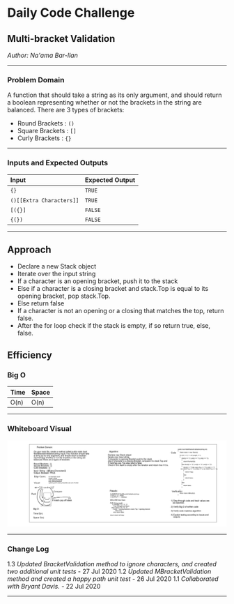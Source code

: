 # Daily Code Challenge

## Multi-bracket Validation
*Author: Na'ama Bar-Ilan*

---

### Problem Domain


A function that should take a string as its only argument, and should return a boolean representing whether or not the brackets in the string are balanced. There are 3 types of brackets:

* Round Brackets : `()`
* Square Brackets : `[]`
* Curly Brackets : `{}`

---

### Inputs and Expected Outputs

| Input | Expected Output |
| :----------- | :----------- |
| `{}` | `TRUE` |
| `()[[Extra Characters]]` | `TRUE` |
| `[({}]` | `FALSE` |
| `{(})` | `FALSE` |


---

## Approach

* Declare a new Stack object
* Iterate over the input string
* If a character is an opening bracket, push it to the stack
* Else if a character is a closing bracket and stack.Top is equal to its opening bracket, pop stack.Top.
* Else return false
* If a character is not an opening or a closing that matches the top, return false.
* After the for loop check if the stack is empty, if so return true, else, false.

## Efficiency


### Big O


| Time | Space |
| :----------- | :----------- |
| O(n) | O(n) |


---


### Whiteboard Visual

![Image 1](https://github.com/NaamaBarIlan/data-structures-and-algorithms/blob/master/Assets/CodeChallenge13.png)


---

### Change Log

1.3 *Updated BracketValidation method to ignore characters, and created two additional unit tests* - 27 Jul 2020
1.2 *Updated MBracketValidation method and created a happy path unit test* - 26 Jul 2020
1.1 *Collaborated with Bryant Davis.* - 22 Jul 2020  

---
